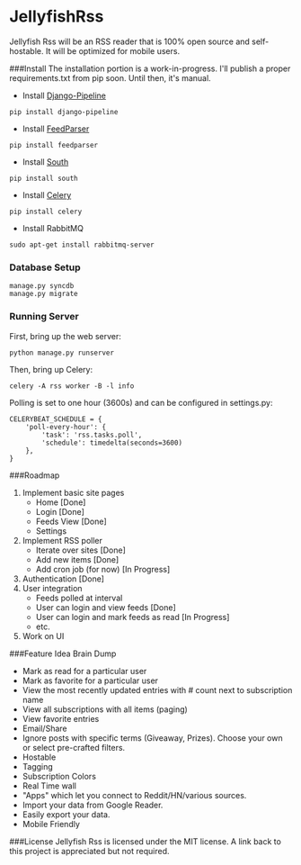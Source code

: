 JellyfishRss
============

Jellyfish Rss will be an RSS reader that is 100% open source and self-hostable. It will be optimized for mobile users.

###Install
The installation portion is a work-in-progress. I'll publish a proper requirements.txt from pip soon. Until then, it's manual.

- Install [Django-Pipeline](https://github.com/cyberdelia/django-pipeline)
```
pip install django-pipeline
```

- Install [FeedParser](https://pypi.python.org/pypi/feedparser)
``` 
pip install feedparser
```

- Install [South](http://south.readthedocs.org/en/latest/installation.html)
```
pip install south
```

- Install [Celery](http://www.celeryproject.org/install/)
``` 
pip install celery
```

- Install RabbitMQ 
```
sudo apt-get install rabbitmq-server
```

### Database Setup
```
manage.py syncdb
manage.py migrate
```

### Running Server
First, bring up the web server:
```
python manage.py runserver
```

Then, bring up Celery:

```
celery -A rss worker -B -l info
```

Polling is set to one hour (3600s) and can be configured in settings.py:
```
CELERYBEAT_SCHEDULE = {
    'poll-every-hour': {
        'task': 'rss.tasks.poll',
        'schedule': timedelta(seconds=3600)
    },
}
```

###Roadmap
1. Implement basic site pages
	- Home [Done]
	- Login [Done]
	- Feeds View [Done]
	- Settings
2. Implement RSS poller
	- Iterate over sites [Done]
	- Add new items [Done]
	- Add cron job (for now) [In Progress]
3. Authentication [Done]
4. User integration
	- Feeds polled at interval
	- User can login and view feeds [Done]
	- User can login and mark feeds as read [In Progress]
	- etc.
5. Work on UI

###Feature Idea Brain Dump
+ Mark as read for a particular user
+ Mark as favorite for a particular user
+ View the most recently updated entries with # count next to subscription name
+ View all subscriptions with all items (paging)
+ View favorite entries
+ Email/Share
+ Ignore posts with specific terms (Giveaway, Prizes). Choose your own or select pre-crafted filters.
+ Hostable 
+ Tagging
+ Subscription Colors
+ Real Time wall
+ "Apps" which let you connect to Reddit/HN/various sources. 
+ Import your data from Google Reader.
+ Easily export your data.
+ Mobile Friendly 

###License
Jellyfish Rss is licensed under the MIT license. A link back to this project is appreciated but not required.
